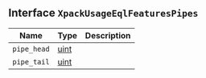## Interface `XpackUsageEqlFeaturesPipes`

| Name | Type | Description |
| - | - | - |
| `pipe_head` | [uint](./uint.md) | &nbsp; |
| `pipe_tail` | [uint](./uint.md) | &nbsp; |
